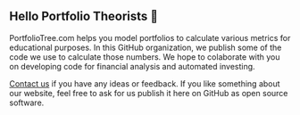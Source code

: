 ## Hello Portfolio Theorists 👋

PortfolioTree.com helps you model portfolios to calculate various metrics for educational purposes. In this GitHub organization, we publish some of the code we use to calculate those numbers. We hope to colaborate with you on developing code for financial analysis and automated investing.

[Contact us](https://portfoliotree.com/contact) if you have any ideas or feedback. If you like something about our website, feel free to ask for us publish it here on GitHub as open source software.


